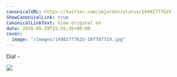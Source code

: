 ```yaml
---
canonicalURL: https://twitter.com/jmjordan/status/14982777625
ShowCanonicalLink: true
CanonicalLinkText: View original on
date: 2010-05-29T15:55:26+00:00
cover:
  image: "/images/14982777625-107787719.jpg"
---
```

Dia! -

![](/images/14982777625-107787719.jpg)